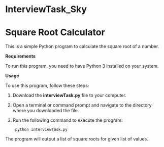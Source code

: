 # InterviewTask_Sky

<h1>Square Root Calculator </h1>

This is a simple Python program  to calculate the square root of a number. 

<b>Requirements</b>

To run this program, you need to have Python 3 installed on your system.

<b>Usage</b>

To use this program, follow these steps:

  1. Download the <b>interviewTask.py</b> file to your computer.
  
  2. Open a terminal or command prompt and navigate to the directory where you downloaded the file.
  
  3. Run the following command to execute the program:

          python interviewTask.py
      
The program will output a list of square roots for given list of values.
